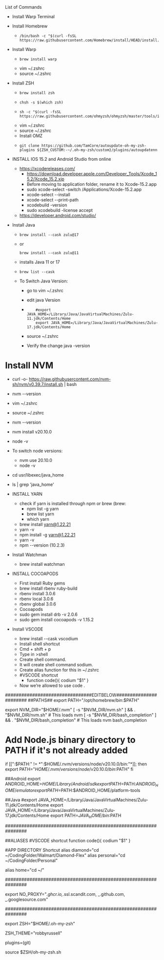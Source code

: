 List of Commands

- Install Warp Terminal
- Install Homebrew
  - ```
    /bin/bash -c "$(curl -fsSL https://raw.githubusercontent.com/Homebrew/install/HEAD/install.sh)"
    ```
- Install Warp
  -  ```
     brew install warp
     ```
  - vim ~/.zshrc
  - source ~/.zshrc

- Install ZSH

  - ```
    brew install zsh
    ```
  - ```
    chsh -s $(which zsh)
    ```
  - ```
    sh -c "$(curl -fsSL https://raw.githubusercontent.com/ohmyzsh/ohmyzsh/master/tools/install.sh)"
    ```
  - vim ~/.zshrc
  - source ~/.zshrc
  - Install OMZ
  - ```
    git clone https://github.com/TamCore/autoupdate-oh-my-zsh-plugins ${ZSH_CUSTOM:-~/.oh-my-zsh/custom}/plugins/autoupdatenn
    ```



- INSTALL IOS 15.2 and Android Studio from online

  - https://xcodereleases.com/
    - https://download.developer.apple.com/Developer_Tools/Xcode_15.2/Xcode_15.2.xip
    - Before moving to application folder, rename it to Xcode-15.2.app
    - sudo xcode-select -switch /Applications/Xcode-15.2.app
    - xcode-select --install
    - xcode-select --print-path
    - xcodebuild -version
    - sudo xcodebuild -license accept
  - https://developer.android.com/studio/




- Install Java
  - ```
    brew install --cask zulu@17
    ```
  - or 
    ```
    brew install --cask zulu@11
    ```
  - installs Java 11 or 17
  - ```
    brew list --cask
    ```
  - To Switch Java Version:
    - go to vim ~/.zshrc
    - edit java Version
    - ```
          #export JAVA_HOME=/Library/Java/JavaVirtualMachines/Zulu-11.jdk/Contents/Home
          export JAVA_HOME=/Library/Java/JavaVirtualMachines/Zulu-17.jdk/Contents/Home
      ```
    - source ~/.zshrc
    
    - Verify the change
      java -version



# Install NVM

  - curl -o- https://raw.githubusercontent.com/nvm-sh/nvm/v0.39.7/install.sh | bash
  - nvm --version
  - vim ~/.zshrc
  - source ~/.zshrc
  - nvm --version
  - nvm install v20.10.0
  - node -v
  - To switch node versions:
    - nvm use 20.10.0
    - node -v

- cd usr/libexec/java_home
- ls | grep 'java_home'

- INSTALL YARN
  - check if yarn is installed through npm or brew (brew: 
    - npm list -g yarn
    - brew list yarn
    - which yarn
  - brew install yarn@1.22.21
  - yarn -v
  - npm install -g yarn@1.22.21
  - yarn -v
  - npm --version (10.2.3)

- Install Watchman
  - brew install watchman
- INSTALL COCOAPODS

  - First install Ruby gems
  - brew install rbenv ruby-build
  - rbenv install 3.0.6
  - rbenv local 3.0.6
  - rbenv global 3.0.6
  - Cocoapods
  - sudo gem install drb -v 2.0.6
  - sudo gem install cocoapods -v 1.15.2

- Install VSCODE
  - brew install --cask vscodium
  - Install shell shortcut
  - Cmd + shift + p
  - Type in >shell
  - Create shell command.
  - It will create shell command sodium.
  - Create alias function for this in ~/.zshrc
  - #VSCODE shortcut
    - function
      code(){
      codium "$1"
      }
  - Now we’re allowed to use code .

################################EDITBELOW#######################
##PATHS##
export PATH="/opt/homebrew/bin:$PATH"

export NVM_DIR="$HOME/.nvm"
[ -s "$NVM_DIR/nvm.sh" ] && . "$NVM_DIR/nvm.sh" # This loads nvm
[ -s "$NVM_DIR/bash_completion" ] && . "$NVM_DIR/bash_completion" # This loads nvm bash_completion

# Add Node.js binary directory to PATH if it's not already added

if [[":$PATH:" != *":$HOME/.nvm/versions/node/v20.10.0/bin:"*]]; then
export PATH="$HOME/.nvm/versions/node/v20.10.0/bin:$PATH"
fi

##Android
export ANDROID_HOME=$HOME/Library/Android/sdk
export PATH=$PATH:$ANDROID_HOME/emulator
export PATH=$PATH:$ANDROID_HOME/platform-tools


##Java
#export JAVA_HOME=/Library/Java/JavaVirtualMachines/Zulu-11.jdk/Contents/Home
export JAVA_HOME=/Library/Java/JavaVirtualMachines/Zulu-17.jdk/Contents/Home
export PATH=$JAVA_HOME/bin:$PATH

################################################################

##ALIASES
#VSCODE shortcut
function code(){
codium "$1"
}

#APP DIRECTORY Shortcut
alias diamond="cd ~/CodingFolder/Walmart/Diamond-Flex"
alias personal="cd ~/CodingFolder/Personal"

alias home="cd ~/"

################################################################

export NO_PROXY="_.ghcr.io,_.ssl.scandit.com, _.github.com, _.googlesource.com"

################################################################

export ZSH="$HOME/.oh-my-zsh"

ZSH_THEME="robbyrussell"

plugins=(git)

source $ZSH/oh-my-zsh.sh
